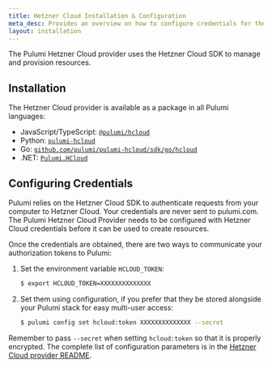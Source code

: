```yaml
---
title: Hetzner Cloud Installation & Configuration
meta_desc: Provides an overview on how to configure credentials for the Pulumi Hetzner Cloud Provider.
layout: installation
---
```


The Pulumi Hetzner Cloud provider uses the Hetzner Cloud SDK to manage and provision resources.

## Installation

The Hetzner Cloud provider is available as a package in all Pulumi languages:

* JavaScript/TypeScript: [`@pulumi/hcloud`](https://www.npmjs.com/package/@pulumi/hcloud)
* Python: [`pulumi-hcloud`](https://pypi.org/project/pulumi-hcloud/)
* Go: [`github.com/pulumi/pulumi-hcloud/sdk/go/hcloud`](https://github.com/pulumi/pulumi-hcloud)
* .NET: [`Pulumi.HCloud`](https://www.nuget.org/packages/Pulumi.HCloud)

## Configuring Credentials

Pulumi relies on the Hetzner Cloud SDK to authenticate requests from your computer to Hetzner Cloud. Your credentials are never sent
to pulumi.com.
The Pulumi Hetzner Cloud Provider needs to be configured with Hetzner Cloud credentials
before it can be used to create resources.

Once the credentials are obtained, there are two ways to communicate your authorization tokens to Pulumi:

1. Set the environment variable `HCLOUD_TOKEN`:

    ```bash
    $ export HCLOUD_TOKEN=XXXXXXXXXXXXXX
    ```

2. Set them using configuration, if you prefer that they be stored alongside your Pulumi stack for easy multi-user access:

    ```bash
    $ pulumi config set hcloud:token XXXXXXXXXXXXXX --secret
    ```

Remember to pass `--secret` when setting `hcloud:token` so that it is properly encrypted. The complete list of
configuration parameters is in the
[Hetzner Cloud provider README](https://github.com/pulumi/pulumi-hcloud/blob/master/README.md).
